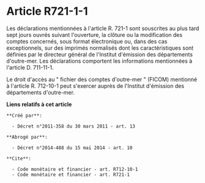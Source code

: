 # Article R721-1-1

Les déclarations mentionnées à l'article R. 721-1 sont souscrites au plus tard sept jours ouvrés suivant l'ouverture, la
clôture ou la modification des comptes concernés, sous format électronique ou, dans des cas exceptionnels, sur des imprimés
normalisés dont les caractéristiques sont définies par le directeur général de l'Institut d'émission des départements
d'outre-mer. Les déclarations comportent les informations mentionnées à l'article D. 711-11-1. 

Le droit d'accès au " fichier des comptes d'outre-mer " (FICOM) mentionné à l'article R. 712-10-1 peut s'exercer auprès de
l'Institut d'émission des départements d'outre-mer.

**Liens relatifs à cet article**

	**Créé par**:

	  - Décret n°2011-358 du 30 mars 2011 - art. 13

	**Abrogé par**:

	  - Décret n°2014-488 du 15 mai 2014 - art. 10

	**Cite**:

	  - Code monétaire et financier - art. R712-10-1
	  - Code monétaire et financier - art. R721-1
